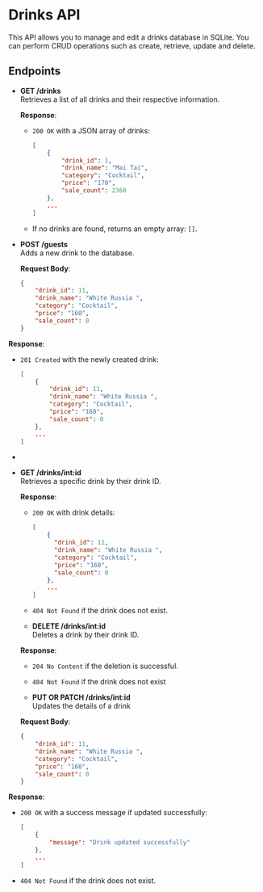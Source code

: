 # Drinks API

This API allows you to manage and edit a drinks database in SQLite. You can perform CRUD operations such as create, retrieve, update and delete.

## Endpoints

- **GET /drinks**  
  Retrieves a list of all drinks and their respective information.

  **Response**:  
  - `200 OK` with a JSON array of drinks:
    ```json
    [
        {
            "drink_id": 1,
            "drink_name": "Mai Tai",
            "category": "Cocktail",
            "price": "170",
            "sale_count": 2360
        },
        ...
    ]
    ```
  - If no drinks are found, returns an empty array: `[]`.

- **POST /guests**  
  Adds a new drink to the database.

  **Request Body**:
  ```json
  {
      "drink_id": 11,
      "drink_name": "White Russia ",
      "category": "Cocktail",
      "price": "160",
      "sale_count": 0
  }

**Response**:  
- `201 Created` with the newly created drink:
  ```json
  [
      {
          "drink_id": 11,
          "drink_name": "White Russia ",
          "category": "Cocktail",
          "price": "160",
          "sale_count": 0
      },
      ...
  ]
  ```
-

- **GET /drinks/int:id**  
  Retrieves a specific drink by their drink ID.

  **Response**:  
  - `200 OK` with drink details:
    ```json
    [
        {
          "drink_id": 11,
          "drink_name": "White Russia ",
          "category": "Cocktail",
          "price": "160",
          "sale_count": 0
        },
        ...
    ]
    ```
  - `404 Not Found` if the drink does not exist.

  - **DELETE /drinks/int:id**  
  Deletes a drink by their drink ID.

  **Response**:  
  - `204 No Content` if the deletion is successful.
  - `404 Not Found` if the drink does not exist

  - **PUT OR PATCH /drinks/int:id**  
  Updates the details of a drink

  **Request Body**:
  ```json
  {
      "drink_id": 11,
      "drink_name": "White Russia ",
      "category": "Cocktail",
      "price": "160",
      "sale_count": 0
  }
  
**Response**:  
- `200 OK` with a success message if updated successfully:
  ```json
  [
      {
          "message": "Drink updated successfully"
      },
      ...
  ]
  ```
- `404 Not Found` if the drink does not exist.
